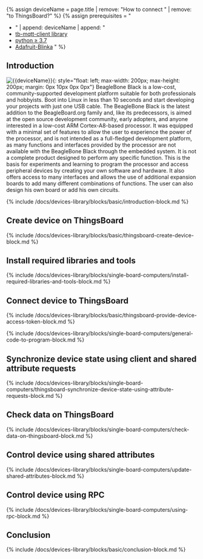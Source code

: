 {% assign deviceName = page.title | remove: "How to connect " | remove: "to ThingsBoard?" %}
{% assign prerequisites = "
- " | append: deviceName | append: "
- [tb-mqtt-client library](https://pypi.org/project/tb-mqtt-client/)
- [python ≥ 3.7](https://www.python.org/)
- [Adafruit-Blinka](https://pypi.org/project/Adafruit-Blinka/) "
 %}

## Introduction
![{{deviceName}}](https://img.thingsboard.io/devices-library/{{page.deviceImageFileName}}){: style="float: left; max-width: 200px; max-height: 200px; margin: 0px 10px 0px 0px"}
BeagleBone Black is a low-cost, community-supported development platform suitable for both professionals and hobbyists. 
Boot into Linux in less than 10 seconds and start developing your projects with just one USB cable.
The BeagleBone Black is the latest addition to the BeagleBoard.org family and, like its predecessors, is aimed at the 
open source development community, early adopters, and anyone interested in a low-cost ARM Cortex-A8-based processor. 
It was equipped with a minimal set of features to allow the user to experience the power of the processor, and is not 
intended as a full-fledged development platform, as many functions and interfaces provided by the processor are not 
available with the BeagleBone Black through the embedded system. It is not a complete product designed to perform any 
specific function. This is the basis for experiments and learning to program the processor and access peripheral devices 
by creating your own software and hardware. It also offers access to many interfaces and allows the use of additional 
expansion boards to add many different combinations of functions. The user can also design his own board or add his own 
circuits.

{% include /docs/devices-library/blocks/basic/introduction-block.md %}

## Create device on ThingsBoard

{% include /docs/devices-library/blocks/basic/thingsboard-create-device-block.md %}

## Install required libraries and tools

{% include /docs/devices-library/blocks/single-board-computers/install-required-libraries-and-tools-block.md %}

## Connect device to ThingsBoard

{% include /docs/devices-library/blocks/basic/thingsboard-provide-device-access-token-block.md %}

{% include /docs/devices-library/blocks/single-board-computers/general-code-to-program-block.md %}

## Synchronize device state using client and shared attribute requests

{% include /docs/devices-library/blocks/single-board-computers/thingsboard-synchronize-device-state-using-attribute-requests-block.md %}

## Check data on ThingsBoard

{% include /docs/devices-library/blocks/single-board-computers/check-data-on-thingsboard-block.md %}

## Control device using shared attributes

{% include /docs/devices-library/blocks/single-board-computers/update-shared-attributes-block.md %}

## Control device using RPC

{% include /docs/devices-library/blocks/single-board-computers/using-rpc-block.md %}

## Conclusion

{% include /docs/devices-library/blocks/basic/conclusion-block.md %}